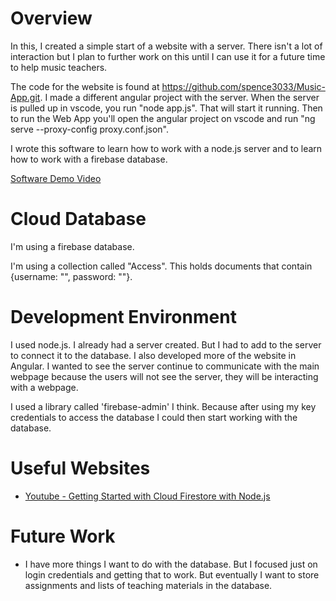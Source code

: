 # Overview

In this, I created a simple start of a website with a server. There isn't a lot of interaction but I plan to further work on this until I can use it for a future time to help music teachers.

The code for the website is found at https://github.com/spence3033/Music-App.git. I made a different angular project with the server. When the server is pulled up in vscode, you run "node app.js". That will start it running.
Then to run the Web App you'll open the angular project on vscode and run "ng serve --proxy-config proxy.conf.json".

I wrote this software to learn how to work with a node.js server and to learn how to work with a firebase database.

[Software Demo Video](https://youtu.be/YVXL5T68frs)

# Cloud Database

I'm using a firebase database.

I'm using a collection called "Access". This holds documents that contain {username: "", password: ""}.

# Development Environment

I used node.js. I already had a server created. But I had to add to the server to connect it to the database.
I also developed more of the website in Angular. I wanted to see the server continue to communicate with the main webpage because the users will not see the server, they will be interacting with a webpage.

I used a library called 'firebase-admin' I think. Because after using my key credentials to access the database I could then start working with the database.

# Useful Websites

* [Youtube - Getting Started with Cloud Firestore with Node.js](https://youtu.be/5vkkPOQtyxw)

# Future Work

* I have more things I want to do with the database. But I focused just on login credentials and getting that to work. But eventually I want to store assignments and lists of teaching materials in the database.
